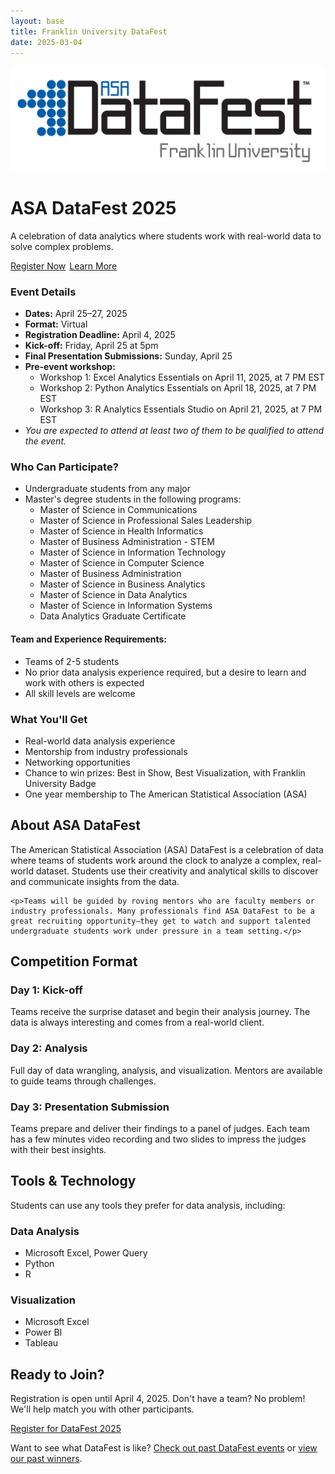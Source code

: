 ```yaml
---
layout: base
title: Franklin University DataFest
date: 2025-03-04
---
```


<div class="hero">
    <div class="logo-image">
        <img src="images/logo.jpg" alt="DataFest 2025">
    </div>
    <h1>ASA DataFest 2025</h1>
    <p>A celebration of data analytics where students work with real-world data to solve complex problems.</p>
    <div class="hero-buttons">
        <a href="https://forms.gle/R3YvkfzgD7714vQ79" class="button">Register Now</a>
        <a href="faq/" class="button" style="background: transparent; border: 2px solid white;">Learn More</a>
    </div>
</div>

<div class="section">
    <div class="section-grid">
        <div class="card">
            <h3>Event Details</h3>
            <ul>
                <li><strong>Dates:</strong> April 25–27, 2025</li>
                <li><strong>Format:</strong> Virtual</li>
                <li><strong>Registration Deadline:</strong> April 4, 2025</li>
                <li><strong>Kick-off:</strong> Friday, April 25 at 5pm</li>
                <li><strong>Final Presentation Submissions:</strong> Sunday, April 25</li>
                <li><strong>Pre-event workshop:</strong>
                    <ul>
                        <li>Workshop 1: Excel Analytics Essentials on April 11, 2025, at 7 PM EST</li>
                        <li>Workshop 2: Python Analytics Essentials on April 18, 2025, at 7 PM EST</li>
                        <li>Workshop 3: R Analytics Essentials Studio on April 21, 2025, at 7 PM EST</li>
                    </ul>
                    <li><i>You are expected to attend at least two of them to be qualified to attend the event.</i></li>
                </li>
            </ul>
        </div>
        <div class="card">
            <h3>Who Can Participate?</h3>
            <ul>
                <li>Undergraduate students from any major</li>
                <li>Master's degree students in the following programs:
                    <ul>
                        <li>Master of Science in Communications</li>
                        <li>Master of Science in Professional Sales Leadership</li>
                        <li>Master of Science in Health Informatics</li>
                        <li>Master of Business Administration - STEM</li>
                        <li>Master of Science in Information Technology</li>
                        <li>Master of Science in Computer Science</li>
                        <li>Master of Business Administration</li>
                        <li>Master of Science in Business Analytics</li>
                        <li>Master of Science in Data Analytics</li>
                        <li>Master of Science in Information Systems</li>
                        <li>Data Analytics Graduate Certificate</li>
                    </ul>
                </li>
            </ul>
            <h4>Team and Experience Requirements:</h4>
            <ul>
                <li>Teams of 2-5 students</li>
                <li>No prior data analysis experience required, but a desire to learn and work with others is expected</li>
                <li>All skill levels are welcome</li>
            </ul>
        </div>
        <div class="card">
            <h3>What You'll Get</h3>
            <ul>
                <li>Real-world data analysis experience</li>
                <li>Mentorship from industry professionals</li>
                <li>Networking opportunities</li>
                <li>Chance to win prizes: Best in Show, Best Visualization, with Franklin University Badge </li>
                <li>One year membership to The American Statistical Association (ASA)</li>
            </ul>
        </div>
    </div>
</div>

<div class="section">
    <h2>About ASA DataFest</h2>
    <p>The American Statistical Association (ASA) DataFest is a celebration of data where teams of students work around the clock to analyze a complex, real-world dataset. Students use their creativity and analytical skills to discover and communicate insights from the data.</p>
    
    <p>Teams will be guided by roving mentors who are faculty members or industry professionals. Many professionals find ASA DataFest to be a great recruiting opportunity–they get to watch and support talented undergraduate students work under pressure in a team setting.</p>
</div>

<div class="section">
    <h2>Competition Format</h2>
    <div class="timeline">
        <div class="timeline-item">
            <h3>Day 1: Kick-off</h3>
            <p>Teams receive the surprise dataset and begin their analysis journey. The data is always interesting and comes from a real-world client.</p>
        </div>
        <div class="timeline-item">
            <h3>Day 2: Analysis</h3>
            <p>Full day of data wrangling, analysis, and visualization. Mentors are available to guide teams through challenges.</p>
        </div>
        <div class="timeline-item">
            <h3>Day 3: Presentation Submission</h3>
            <p>Teams prepare and deliver their findings to a panel of judges. Each team has a few minutes video recording and two slides to impress the judges with their best insights.</p>
        </div>
    </div>
</div>

<div class="section">
    <h2>Tools & Technology</h2>
    <p>Students can use any tools they prefer for data analysis, including:</p>
    <div class="section-grid">
        <div class="card">
            <h3>Data Analysis</h3>
            <ul>
                <li>Microsoft Excel, Power Query</li>
                <li>Python</li>
                <li>R</li>
            </ul>
        </div>
        <div class="card">
            <h3>Visualization</h3>
            <ul>
                <li>Microsoft Excel</li>
                <li>Power BI</li>
                <li>Tableau</li>
            </ul>
        </div>
    </div>
</div>

<div class="section">
    <h2>Ready to Join?</h2>
    <div class="card">
        <p>Registration is open until April 4, 2025. Don't have a team? No problem! We'll help match you with other participants.</p>
        <a href="https://forms.gle/R3YvkfzgD7714vQ79" class="button">Register for DataFest 2025</a>
    </div>
</div>

<div class="section">
    <p>Want to see what DataFest is like? <a href="http://datafest.stat.ucla.edu/past-datafests">Check out past DataFest events</a> or <a href="/post-events">view our past winners</a>.</p> 